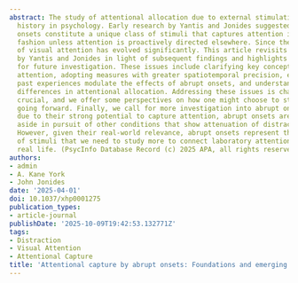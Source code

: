 ```yaml
---
abstract: The study of attentional allocation due to external stimulation has a long
  history in psychology. Early research by Yantis and Jonides suggested that abrupt
  onsets constitute a unique class of stimuli that captures attention in a stimulus-driven
  fashion unless attention is proactively directed elsewhere. Since then, the study
  of visual attention has evolved significantly. This article revisits the core conclusions
  by Yantis and Jonides in light of subsequent findings and highlights emerging issues
  for future investigation. These issues include clarifying key concepts of visual
  attention, adopting measures with greater spatiotemporal precision, exploring how
  past experiences modulate the effects of abrupt onsets, and understanding individual
  differences in attentional allocation. Addressing these issues is challenging but
  crucial, and we offer some perspectives on how one might choose to study these issues
  going forward. Finally, we call for more investigation into abrupt onsets. Perhaps
  due to their strong potential to capture attention, abrupt onsets are often set
  aside in pursuit of other conditions that show attenuation of distractor interference.
  However, given their real-world relevance, abrupt onsets represent the exact type
  of stimuli that we need to study more to connect laboratory attention research to
  real life. (PsycInfo Database Record (c) 2025 APA, all rights reserved)
authors:
- admin
- A. Kane York
- John Jonides
date: '2025-04-01'
doi: 10.1037/xhp0001275
publication_types:
- article-journal
publishDate: '2025-10-09T19:42:53.132771Z'
tags:
- Distraction
- Visual Attention
- Attentional Capture
title: 'Attentional capture by abrupt onsets: Foundations and emerging issues'
---
```

